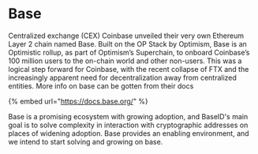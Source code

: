 # Base

Centralized exchange (CEX) Coinbase unveiled their very own Ethereum Layer 2 chain named Base. Built on the OP Stack by Optimism, Base is an Optimistic rollup, as part of Optimism’s Superchain, to onboard Coinbase’s 100 million users to the on-chain world and other non-users. This was a logical step forward for Coinbase, with the recent collapse of FTX and the increasingly apparent need for decentralization away from centralized entities. More info on base can be gotten from their docs

{% embed url="https://docs.base.org/" %}

Base is a promising ecosystem with growing adoption, and BaseID's main goal is to solve complexity in interaction with cryptographic addresses on places of widening adoption. Base provides an enabling environment, and we intend to start solving and growing on base.
